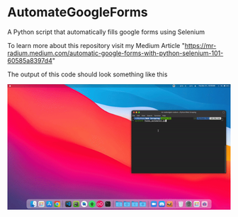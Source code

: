 # AutomateGoogleForms
A Python script that automatically fills google forms using Selenium 

To learn more about this repository visit my Medium Article "https://mr-radium.medium.com/automatic-google-forms-with-python-selenium-101-60585a8397d4"

The output of this code should look something like this

![Code Output](https://github.com/MrRadium/AutomateGoogleForms/blob/main/Code%20Output.gif?raw=true)

